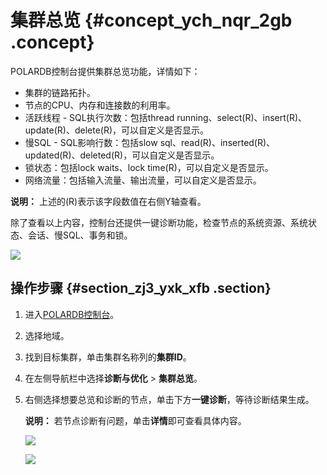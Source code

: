 # 集群总览 {#concept_ych_nqr_2gb .concept}

POLARDB控制台提供集群总览功能，详情如下：

-   集群的链路拓扑。
-   节点的CPU、内存和连接数的利用率。
-   活跃线程 - SQL执行次数：包括thread running、select\(R\)、insert\(R\)、update\(R\)、delete\(R\)，可以自定义是否显示。
-   慢SQL - SQL影响行数：包括slow sql、read\(R\)、inserted\(R\)、updated\(R\)、deleted\(R\)，可以自定义是否显示。
-   锁状态：包括lock waits、lock time\(R\)，可以自定义是否显示。
-   网络流量：包括输入流量、输出流量，可以自定义是否显示。

**说明：** 上述的\(R\)表示该字段数值在右侧Y轴查看。

除了查看以上内容，控制台还提供一键诊断功能，检查节点的系统资源、系统状态、会话、慢SQL、事务和锁。

![](http://static-aliyun-doc.oss-cn-hangzhou.aliyuncs.com/assets/img/81390/155747460934793_zh-CN.png)

## 操作步骤 {#section_zj3_yxk_xfb .section}

1.  进入[POLARDB控制台](https://polardb.console.aliyun.com/)。
2.  选择地域。
3.  找到目标集群，单击集群名称列的**集群ID**。
4.  在左侧导航栏中选择**诊断与优化** \> **集群总览**。
5.  右侧选择想要总览和诊断的节点，单击下方**一键诊断**，等待诊断结果生成。

    **说明：** 若节点诊断有问题，单击**详情**即可查看具体内容。

    ![](http://static-aliyun-doc.oss-cn-hangzhou.aliyuncs.com/assets/img/81390/155747461034795_zh-CN.png)

    ![](http://static-aliyun-doc.oss-cn-hangzhou.aliyuncs.com/assets/img/81390/155747461034794_zh-CN.png)


